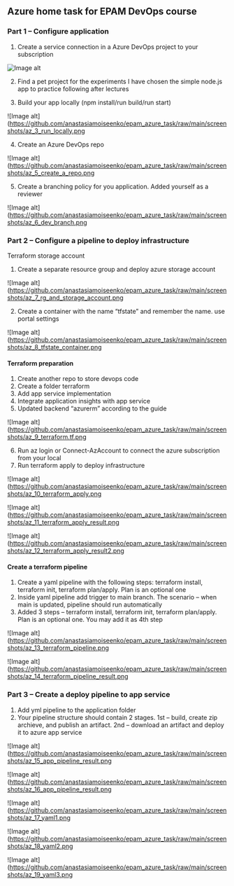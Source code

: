 ## Azure home task for EPAM DevOps course

### Part 1 – Configure application
1. Create a service connection in a Azure DevOps project to your subscription

![Image alt](/epam_azure_task/screenshots/az_4_service_connecton.png?raw=true)

2.  Find a pet project for the experiments
I have chosen the simple node.js app to practice following after lectures

3. Build your app locally (npm install/run build/run start)

![Image alt](https://github.com/anastasiamoiseenko/epam_azure_task/raw/main/screenshots/az_3_run_locally.png

4. Create an Azure DevOps repo

![Image alt](https://github.com/anastasiamoiseenko/epam_azure_task/raw/main/screenshots/az_5_create_a_repo.png

5. Create a branching policy for you application. Added yourself as a reviewer

![Image alt](https://github.com/anastasiamoiseenko/epam_azure_task/raw/main/screenshots/az_6_dev_branch.png

### Part 2 – Configure a pipeline to deploy infrastructure

Terraform storage account 

1. Create a separate resource group and deploy azure storage account

![Image alt](https://github.com/anastasiamoiseenko/epam_azure_task/raw/main/screenshots/az_7_rg_and_storage_account.png

2. Create a container with the name “tfstate” and remember the name. use portal settings

![Image alt](https://github.com/anastasiamoiseenko/epam_azure_task/raw/main/screenshots/az_8_tfstate_container.png

#### Terraform preparation
1. Create another repo to store devops code
2. Create a folder terraform
3. Add app service implementation
4. Integrate application insights with app service
5. Updated backend “azurerm” according to the guide

![Image alt](https://github.com/anastasiamoiseenko/epam_azure_task/raw/main/screenshots/az_9_terraform.tf.png

6. Run az login or Connect-AzAccount to connect the azure subscription from your local
7. Run terraform apply to deploy infrastructure 

![Image alt](https://github.com/anastasiamoiseenko/epam_azure_task/raw/main/screenshots/az_10_terraform_apply.png

![Image alt](https://github.com/anastasiamoiseenko/epam_azure_task/raw/main/screenshots/az_11_terraform_apply_result.png

![Image alt](https://github.com/anastasiamoiseenko/epam_azure_task/raw/main/screenshots/az_12_terraform_apply_result2.png

#### Create a terraform pipeline

1. Create a yaml pipeline with the following steps: terraform install, terraform init, terraform plan/apply. Plan is an optional one 
2. Inside yaml pipeline add trigger to main branch. The scenario – when main is updated, pipeline should run automatically
3. Added 3 steps – terraform install, terraform init, terraform plan/apply. Plan is an optional one. You may add it as 4th step

![Image alt](https://github.com/anastasiamoiseenko/epam_azure_task/raw/main/screenshots/az_13_terraform_pipeline.png

![Image alt](https://github.com/anastasiamoiseenko/epam_azure_task/raw/main/screenshots/az_14_terraform_pipeline_result.png

### Part 3 – Create a deploy pipeline to app service
1. Add yml pipeline to the application folder
2. Your pipeline structure should contain 2 stages. 1st – build, create zip archieve, and publish an artifact. 2nd – download an artifact and deploy it to azure app service

![Image alt](https://github.com/anastasiamoiseenko/epam_azure_task/raw/main/screenshots/az_15_app_pipeline_result.png

![Image alt](https://github.com/anastasiamoiseenko/epam_azure_task/raw/main/screenshots/az_16_app_pipeline_result.png

![Image alt](https://github.com/anastasiamoiseenko/epam_azure_task/raw/main/screenshots/az_17_yaml1.png

![Image alt](https://github.com/anastasiamoiseenko/epam_azure_task/raw/main/screenshots/az_18_yaml2.png

![Image alt](https://github.com/anastasiamoiseenko/epam_azure_task/raw/main/screenshots/az_19_yaml3.png
